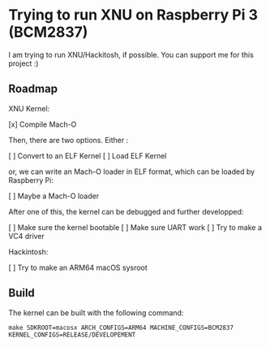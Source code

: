 # Trying to run XNU on Raspberry Pi 3 (BCM2837)

I am trying to run XNU/Hackitosh, if possible. You can support me for this project :)

## Roadmap

XNU Kernel:

[x] Compile Mach-O

Then, there are two options. Either :

[ ] Convert to an ELF Kernel
[ ] Load ELF Kernel

or, we can write an Mach-O loader in ELF format, which can be loaded by Raspberry Pi:

[ ] Maybe a Mach-O loader

After one of this, the kernel can be debugged and further developped:

[ ] Make sure the kernel bootable
[ ] Make sure UART work
[ ] Try to make a VC4 driver

Hackintosh:

[ ] Try to make an ARM64 macOS sysroot

## Build

The kernel can be built with the following command:

```
make SDKROOT=macosx ARCH_CONFIGS=ARM64 MACHINE_CONFIGS=BCM2837 KERNEL_CONFIGS=RELEASE/DEVELOPEMENT
```
